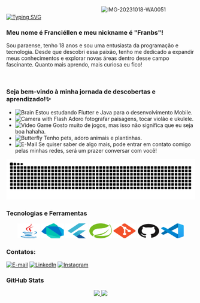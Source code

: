 <a href="https://ibb.co/vPhhv16"><img align="right" width="250px" style="margin-top:-20px" src="https://i.ibb.co/Njrrnxd/IMG-20231018-WA0051.jpg" alt="IMG-20231018-WA0051" /></a>
<div dsplay="inline-block">
 
[![Typing SVG](https://readme-typing-svg.demolab.com?font=Rowdies&weight=700&size=30&duration=8000&pause=1000&color=FFCBC6&background=FFCBC600&random=false&width=440&lines=Hello+World+%F0%9F%8D%84)](https://git.io/typing-svg) 
<h3 aling="left">Meu nome é Franciéllen e meu nickname é "Franbs"!</h3>
 <p aling="left">Sou paraense, tenho 18 anos e sou uma entusiasta da programação e tecnologia. Desde que descobri essa paixão, tenho me dedicado a expandir meus conhecimentos e explorar novas áreas dentro desse campo fascinante. Quanto mais aprendo, mais curiosa eu fico!</p>
<br>
</div>

### Seja bem-vindo à minha jornada de descobertas e aprendizado!✨

- <img src="https://raw.githubusercontent.com/Tarikul-Islam-Anik/Animated-Fluent-Emojis/master/Emojis/Hand%20gestures/Brain.png" alt="Brain" width="25" height="25" /> Estou estudando Flutter e Java para o desenvolvimento Mobile. <br />
- <img src="https://raw.githubusercontent.com/Tarikul-Islam-Anik/Animated-Fluent-Emojis/master/Emojis/Objects/Camera%20with%20Flash.png" alt="Camera with Flash" width="25" height="25" /> Adoro fotografar paisagens, tocar violão e ukulele. <br />
- <img src="https://raw.githubusercontent.com/Tarikul-Islam-Anik/Animated-Fluent-Emojis/master/Emojis/Activities/Video%20Game.png" alt="Video Game" width="25" height="25" /> Gosto muito de jogos, mas isso não significa que eu seja boa hahaha. <br />
- <img src="https://raw.githubusercontent.com/Tarikul-Islam-Anik/Animated-Fluent-Emojis/master/Emojis/Animals/Butterfly.png" alt="Butterfly" width="25" height="25" /> Tenho pets, adoro animais e plantinhas. <br />
- <img src="https://raw.githubusercontent.com/Tarikul-Islam-Anik/Animated-Fluent-Emojis/master/Emojis/Objects/E-Mail.png" alt="E-Mail" width="25" height="25" /> Se quiser saber de algo mais, pode entrar em contato comigo pelas minhas redes, será um prazer conversar com você! <br />

<p align="center">
 <picture>
   <source media="(prefers-color-scheme: dark)" srcset="https://raw.githubusercontent.com/franbs2/franbs2/output/github-contribution-grid-snake-dark.svg">
   <source media="(prefers-color-scheme: light)" srcset="https://raw.githubusercontent.com/franbs2/franbs2/output/github-contribution-grid-snake.svg">
   <img alt="github contribution grid snake animation" src="https://raw.githubusercontent.com/franbs2/franbs2/output/github-contribution-grid-snake.svg">
 </picture>
 <br>
</p>

### Tecnologias e Ferramentas
<p align="center">
     <img height="40" width="60" src="https://raw.githubusercontent.com/devicons/devicon/master/icons/java/java-original.svg">
     <img height="40" width="60" src="https://raw.githubusercontent.com/devicons/devicon/master/icons/dart/dart-original.svg">
     <img height="40" width="60" src="https://raw.githubusercontent.com/devicons/devicon/master/icons/flutter/flutter-original.svg">
     <img height="40" width="60" src="https://raw.githubusercontent.com/devicons/devicon/master/icons/spring/spring-original.svg">
     <img height="40" width="60" src="https://raw.githubusercontent.com/devicons/devicon/master/icons/git/git-original.svg">
     <img height="40" width="60" src="https://raw.githubusercontent.com/devicons/devicon/master/icons/github/github-original.svg">
     <img height="40" width="60" src="https://raw.githubusercontent.com/devicons/devicon/master/icons/vscode/vscode-original.svg">
</p> 

### Contatos:

[![E-mail](https://img.shields.io/badge/-Email-FFCBC6?style=for-the-badge&logo=microsoft-outlook&logoColor=C13154&)](mailto:franciellensousaaraujo@gmail.com)
[![LinkedIn](https://img.shields.io/badge/-LinkedIn-FFCBC6?style=for-the-badge&logo=linkedin&logoColor=C13154)](https://www.linkedin.com/in/franciellensaraujo/)
[![Instagram](https://img.shields.io/badge/-Instagram-FFCBC6?style=for-the-badge&logo=instagram&logoColor=C13154)](https://www.instagram.com/franbs.a/)

### GitHub Stats
<div align="center" >
  <p>
    <a href="https://github.com/franbs2">
      <img loading="lazy" height="150em" src="https://github-readme-stats.vercel.app/api/top-langs/?username=franbs2&layout=compact&langs_count=20&title_color=C13154&bg_color=FFCBC6&text_color=C13154&hide_border=true&icon_color=f0eabf"/>
      <img loading="lazy" height="150em" src="https://github-readme-stats.vercel.app/api?username=franbs2&include_all_commits=true&hide=issues&title_color=C13154&bg_color=FFCBC6&text_color=C13154&hide_border=true&rank_icon=github"/>
    </a>
  </p>
</div>

